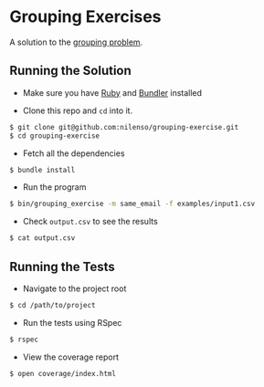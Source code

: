 # Grouping Exercises

A solution to the [grouping problem][1].

## Running the Solution

- Make sure you have [Ruby][2] and [Bundler][3] installed

- Clone this repo and `cd` into it.

```bash
$ git clone git@github.com:nilenso/grouping-exercise.git
$ cd grouping-exercise
```

- Fetch all the dependencies

```bash
$ bundle install
```

- Run the program

```bash
$ bin/grouping_exercise -m same_email -f examples/input1.csv
```

- Check `output.csv` to see the results

```bash
$ cat output.csv
```

## Running the Tests

- Navigate to the project root

```bash
$ cd /path/to/project
```

- Run the tests using RSpec

```bash
$ rspec
```

- View the coverage report

```bash
$ open coverage/index.html
```

[1]: https://github.com/jhubert/hiring-exercises/tree/master/grouping
[2]: https://github.com/sstephenson/rbenv#basic-github-checkout
[3]: http://bundler.io/
